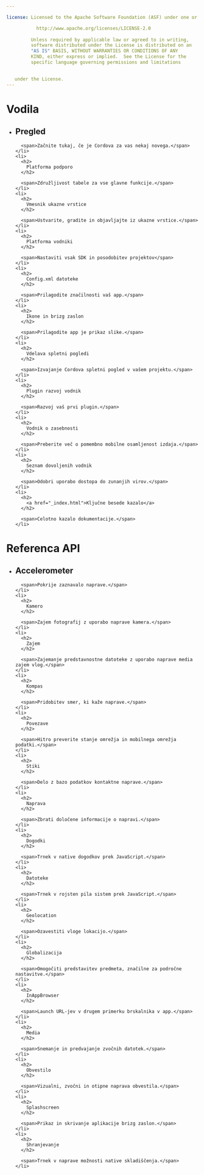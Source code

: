 ```yaml
---

license: Licensed to the Apache Software Foundation (ASF) under one or more contributor license agreements. See the NOTICE file distributed with this work for additional information regarding copyright ownership. The ASF licenses this file to you under the Apache License, Version 2.0 (the "License"); you may not use this file except in compliance with the License. You may obtain a copy of the License at

           http://www.apache.org/licenses/LICENSE-2.0
    
         Unless required by applicable law or agreed to in writing,
         software distributed under the License is distributed on an
         "AS IS" BASIS, WITHOUT WARRANTIES OR CONDITIONS OF ANY
         KIND, either express or implied.  See the License for the
         specific language governing permissions and limitations
    

   under the License.
---
```


<div id="home">
  <h1>
    Vodila
  </h1>
  
  <ul>
    <li>
      <h2>
        Pregled
      </h2>
      
      <span>Začnite tukaj, če je Cordova za vas nekaj novega.</span>
    </li>
    <li>
      <h2>
        Platforma podporo
      </h2>
      
      <span>Združljivost tabele za vse glavne funkcije.</span>
    </li>
    <li>
      <h2>
        Vmesnik ukazne vrstice
      </h2>
      
      <span>Ustvarite, gradite in objavljajte iz ukazne vrstice.</span>
    </li>
    <li>
      <h2>
        Platforma vodniki
      </h2>
      
      <span>Nastaviti vsak SDK in posodobitev projektov</span>
    </li>
    <li>
      <h2>
        Config.xml datoteke
      </h2>
      
      <span>Prilagodite značilnosti vaš app.</span>
    </li>
    <li>
      <h2>
        Ikone in brizg zaslon
      </h2>
      
      <span>Prilagodite app je prikaz slike.</span>
    </li>
    <li>
      <h2>
        Vdelava spletni pogledi
      </h2>
      
      <span>Izvajanje Cordova spletni pogled v vašem projektu.</span>
    </li>
    <li>
      <h2>
        Plugin razvoj vodnik
      </h2>
      
      <span>Razvoj vaš prvi plugin.</span>
    </li>
    <li>
      <h2>
        Vodnik o zasebnosti
      </h2>
      
      <span>Preberite več o pomembno mobilne osamljenost izdaja.</span>
    </li>
    <li>
      <h2>
        Seznam dovoljenih vodnik
      </h2>
      
      <span>Odobri uporabo dostopa do zunanjih virov.</span>
    </li>
    <li>
      <h2>
        <a href="_index.html">Ključne besede kazalo</a>
      </h2>
      
      <span>Celotno kazalo dokumentacije.</span>
    </li>
  </ul>
  
  <h1>
    Referenca API
  </h1>
  
  <ul>
    <li>
      <h2>
        Accelerometer
      </h2>
      
      <span>Pokrije zaznavalo naprave.</span>
    </li>
    <li>
      <h2>
        Kamero
      </h2>
      
      <span>Zajem fotografij z uporabo naprave kamera.</span>
    </li>
    <li>
      <h2>
        Zajem
      </h2>
      
      <span>Zajemanje predstavnostne datoteke z uporabo naprave media zajem vlog.</span>
    </li>
    <li>
      <h2>
        Kompas
      </h2>
      
      <span>Pridobitev smer, ki kaže naprave.</span>
    </li>
    <li>
      <h2>
        Povezave
      </h2>
      
      <span>Hitro preverite stanje omrežja in mobilnega omrežja podatki.</span>
    </li>
    <li>
      <h2>
        Stiki
      </h2>
      
      <span>Delo z bazo podatkov kontaktne naprave.</span>
    </li>
    <li>
      <h2>
        Naprava
      </h2>
      
      <span>Zbrati določene informacije o napravi.</span>
    </li>
    <li>
      <h2>
        Dogodki
      </h2>
      
      <span>Trnek v native dogodkov prek JavaScript.</span>
    </li>
    <li>
      <h2>
        Datoteke
      </h2>
      
      <span>Trnek v rojsten pila sistem prek JavaScript.</span>
    </li>
    <li>
      <h2>
        Geolocation
      </h2>
      
      <span>Ozavestiti vloge lokacijo.</span>
    </li>
    <li>
      <h2>
        Globalizacija
      </h2>
      
      <span>Omogočiti predstavitev predmeta, značilne za področne nastavitve.</span>
    </li>
    <li>
      <h2>
        InAppBrowser
      </h2>
      
      <span>Launch URL-jev v drugem primerku brskalnika v app.</span>
    </li>
    <li>
      <h2>
        Media
      </h2>
      
      <span>Snemanje in predvajanje zvočnih datotek.</span>
    </li>
    <li>
      <h2>
        Obvestilo
      </h2>
      
      <span>Vizualni, zvočni in otipne naprava obvestila.</span>
    </li>
    <li>
      <h2>
        Splashscreen
      </h2>
      
      <span>Prikaz in skrivanje aplikacije brizg zaslon.</span>
    </li>
    <li>
      <h2>
        Shranjevanje
      </h2>
      
      <span>Trnek v naprave možnosti native skladiščenja.</span>
    </li>
  </ul>
</div>